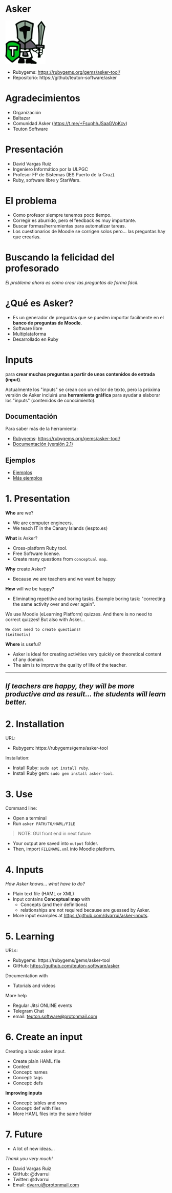 
# Asker

![](../images/logo.png)

* Rubygems: https://rubygems.org/gems/asker-tool/
* Repositorio: https://github/teuton-software/asker

# Agradecimientos

* Organización
* Baltazar
* Comunidad Asker (https://t.me/+FsuphhJSaaGVpKcv)
* Teuton Software

# Presentación

* David Vargas Ruiz
* Ingeniero Informático por la ULPGC
* Profesor FP de Sistemas (IES Puerto de la Cruz).
* Ruby, software libre y StarWars.

# El problema

* Como profesor siempre tenemos poco tiempo.
* Corregir es aburrido, pero el feedback es muy importante.
* Buscar formas/herramientas para automatizar tareas.
* Los cuestionarios de Moodle se corrigen solos pero... las preguntas hay que crearlas.

# Buscando la felicidad del profesorado

_El problema ahora es cómo crear las preguntas de forma fácil_.

# ¿Qué es Asker?

* Es un generador de preguntas que se pueden importar facilmente en el **banco de preguntas de Moodle**.
* Software libre
* Multiplataforma
* Desarrollado en Ruby

# Inputs


 para **crear muchas preguntas a
partir de unos contenidos de entrada (input)**.


Actualmente los "inputs" se crean con un editor de texto, pero la próxima
versión de Asker incluirá una **herramienta gráfica** para ayudar a elaborar
los "inputs" (contenidos de conocimiento).

## Documentación

Para saber más de la herramienta:
* [Rubygems](https://rubygems.org/gems/asker-tool/): https://rubygems.org/gems/asker-tool/
* [Documentación (versión 2.1)](https://www.rubydoc.info/gems/asker-tool/2.1.7)

## Ejemplos

* [Ejemplos](https://github.com/dvarrui/asker/tree/devel/docs/examples)
* [Más ejemplos](https://github.com/dvarrui/asker-inputs)

# 1. Presentation

**Who** are we?
* We are computer engineers.
* We teach IT in the Canary Islands (iespto.es)

**What** is Asker?
* Cross-platform Ruby tool.
* Free Software license.
* Create many questions from `conceptual map`.

**Why** create Asker?
* Because we are teachers and we want be happy

**How** will we be happy?
* Eliminating repetitive and boring tasks. Example boring task: "correcting the same activity over and over again".

We use Moodle (eLearning Platform) quizzes.
And there is no need to correct quizzes! But also with Asker...

```
We dont need to create questions!
(Leitmotiv)
```

**Where** is useful?
* Asker is ideal for creating activities very quickly on theoretical content of any domain.
* The aim is to improve the quality of life of the teacher.

---
_If teachers are happy, they will be more productive and as result... the students will learn better._
---

# 2. Installation

URL:
* Rubygem: https://rubygems/gems/asker-tool

Installation:
* Install Ruby: `sudo apt install ruby`.
* Install Ruby gem: `sudo gem install asker-tool`.

# 3. Use

Command line:
* Open a terminal
* Run `asker PATH/TO/HAML/FILE`

> NOTE: GUI front end in next future

* Your output are saved into `output` folder.
* Then, import `FILENAME.xml` into Moodle platform.

# 4. Inputs

_How Asker knows... what have to do?_

* Plain text file (HAML or XML)
* Input contains **Conceptual map** with
    * Concepts (and their definitions)
    * relationships are not required because are guessed by Asker.
* More input examples at https://github.com/dvarrui/asker-inputs.

# 5. Learning

URLs:
* Rubygems: https://rubygems/gems/asker-tool
* GitHub: https://guthub.com/teuton-software/asker

Documentation with
* Tutorials and videos

More help
* Regular Jitsi ONLINE events
* Telegram Chat
* email: teuton.software@protonmail.com

# 6. Create an input

Creating a basic asker input.
* Create plain HAML file
* Context
* Concept: names
* Concept: tags
* Concept: defs

**Improving inputs**
* Concept: tables and rows
* Concept: def with files
* More HAML files into the same folder

# 7. Future

* A lot of new ideas...

_Thank you very much!_

* David Vargas Ruiz
* GitHub: @dvarrui
* Twitter: @dvarrui
* Email: dvarrui@protonmail.com
